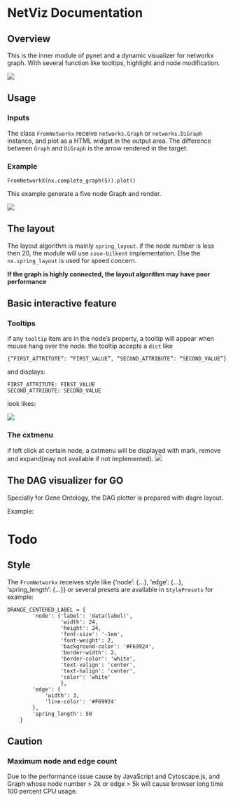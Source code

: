 # NetViz Documentation

## Overview
This is the inner module of pynet and a dynamic visualizer for networkx graph. With several function like  tooltips, highlight and node modification.

![](/Users/sheep/Desktop/Figures/netviz/overview.png)

## Usage
### Inputs
The class `FromNetworkx` receive `networks.Graph` or `networks.DiGraph` instance, and plot as a HTML widget in the output area.
The difference between `Graph` and `DiGraph` is the arrow rendered in the target.

### Example
```
FromNetworkX(nx.complete_graph(5)).plot()
```
This example generate a five node Graph and render.

![](/Users/sheep/Desktop/Figures/netviz/Usage.png) 

## The layout
The layout algorithm is mainly `spring_layout`. if the node number is less then 20, the module will use `cose-bilkent` implementation. Else the `nx.spring_layout` is used for speed concern.

**If the graph is highly connected, the layout algorithm may have poor performance**

## Basic interactive feature
### Tooltips
if any `tooltip` item are in the node’s property, a tooltip will  appear when mouse hang over the node. the tooltip accepts a `dict` like 
```
{“FIRST_ATTRITUTE”: “FIRST_VALUE”, “SECOND_ATTRIBUTE”: “SECOND_VALUE”}
```
and displays:
```
FIRST_ATTRITUTE: FIRST_VALUE
SECOND_ATTRIBUTE: SECOND_VALUE
```
look likes:

![](/Users/sheep/Desktop/Figures/netviz/ToolTip.png)
### The cxtmenu
if left click at certain node, a cxtmenu will be displayed with mark, remove and expand(may not available if not implemented).
![](/Users/sheep/Desktop/Figures/netviz/edit.png)

## The DAG visualizer for GO
Specially for Gene Ontology, the DAG plotter is prepared with dagre layout.

Example: 
# Todo

## Style
The `FromNetworkx` receives style like {‘node’: {…}, ‘edge’: {…}, ‘spring_length’: {…}}
or several presets are available in `StylePresets`
for example:
```
ORANGE_CENTERED_LABEL = {
        'node': {'label': 'data(label)',
                 'width': 24,
                 'height': 24,
                 'font-size': '-1em',
                 'font-weight': 2,
                 'background-color': '#F69924',
                 'border-width': 2,
                 'border-color': 'white',
                 'text-valign': 'center',
                 'text-halign': 'center',
                 'color': 'white'
                 },
        'edge': {
            'width': 3,
            'line-color': '#F69924'
        },
        'spring_length': 50
    }
```

## Caution
### Maximum node and edge count
Due to the performance issue cause by JavaScript and Cytoscape.js, and Graph whose node number > 2k or edge > 5k will cause browser long time 100 percent CPU usage.
